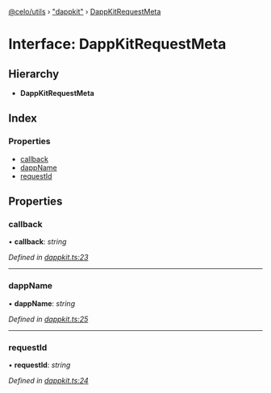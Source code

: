[@celo/utils](../README.md) › ["dappkit"](../modules/_dappkit_.md) › [DappKitRequestMeta](_dappkit_.dappkitrequestmeta.md)

# Interface: DappKitRequestMeta

## Hierarchy

* **DappKitRequestMeta**

## Index

### Properties

* [callback](_dappkit_.dappkitrequestmeta.md#callback)
* [dappName](_dappkit_.dappkitrequestmeta.md#dappname)
* [requestId](_dappkit_.dappkitrequestmeta.md#requestid)

## Properties

###  callback

• **callback**: *string*

*Defined in [dappkit.ts:23](https://github.com/celo-org/celo-monorepo/blob/master/packages/sdk/utils/src/dappkit.ts#L23)*

___

###  dappName

• **dappName**: *string*

*Defined in [dappkit.ts:25](https://github.com/celo-org/celo-monorepo/blob/master/packages/sdk/utils/src/dappkit.ts#L25)*

___

###  requestId

• **requestId**: *string*

*Defined in [dappkit.ts:24](https://github.com/celo-org/celo-monorepo/blob/master/packages/sdk/utils/src/dappkit.ts#L24)*
